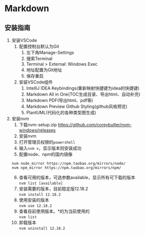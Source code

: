 # Markdown
## 安装指南
1. 安装VSCode
   1. 配置控制台默认为Git
      1. 左下角Manage-Settings
      2. 搜索Terminal
      3. Terminal > External: Windows Exec
      4. 地址配置为Git地址
      5. 保存重启
   2. 安装VSCode组件
      1. IntelliJ IDEA Keybindings(重新映射快捷键为idea的快捷键)
      2. Markdown All in One(TOC生成目录、导出html、自动补完)
      3. Markdown PDF(导出html、pdf等)
      4. Markdown Preview Github Styling(github风格预览)
      5. PlantUML(代码化的各种类型图生成)
2. 安装nvm
   1. 下载nvm-setup.zip https://github.com/coreybutler/nvm-windows/releases
   2. 安装nvm
   3. 打开管理员权限的`powershell`
   4. 输入`nvm v`，显示版本则安装成功
   5. 配置node、npm的国内镜像
   ```
   nvm node_mirror https://npm.taobao.org/mirrors/node/
   nvm npm_mirror https://npm.taobao.org/mirrors/npm/
   ```
   6. 查看可用的版本，可选参数available，显示所有可下载的版本  
   `nvm list [available]`
   7. 安装需要的版本，目前稳定版12.18.2  
   `nvm install 12.18.2`
   8. 使用安装的版本  
   `nvm use 12.18.2`
   9. 查看目前使用版本。*的为当前使用的  
   `nvm list`
   10. 卸载版本  
   `nvm uninstall 12.18.2`